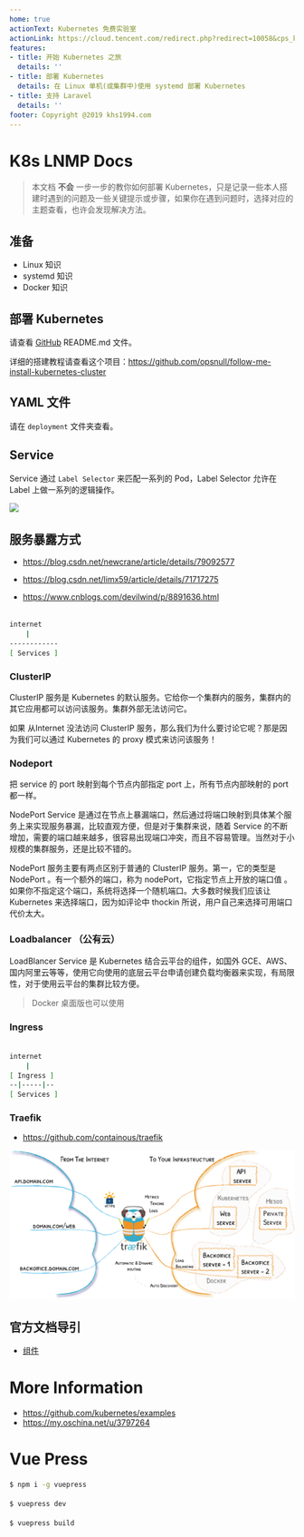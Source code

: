 ```yaml
---
home: true
actionText: Kubernetes 免费实验室
actionLink: https://cloud.tencent.com/redirect.php?redirect=10058&cps_key=3a5255852d5db99dcd5da4c72f05df61
features:
- title: 开始 Kubernetes 之旅
  details: ''
- title: 部署 Kubernetes
  details: 在 Linux 单机(或集群中)使用 systemd 部署 Kubernetes
- title: 支持 Laravel
  details: ''
footer: Copyright @2019 khs1994.com
---
```


# K8s LNMP Docs

> 本文档 **不会** 一步一步的教你如何部署 Kubernetes，只是记录一些本人搭建时遇到的问题及一些关键提示或步骤，如果你在遇到问题时，选择对应的主题查看，也许会发现解决方法。

## 准备

* Linux 知识
* systemd 知识
* Docker 知识

## 部署 Kubernetes

请查看 [GitHub](https://github.com/khs1994-docker/lnmp-k8s) README.md 文件。

详细的搭建教程请查看这个项目：https://github.com/opsnull/follow-me-install-kubernetes-cluster

## YAML 文件

请在 `deployment` 文件夹查看。

## Service

Service 通过 `Label Selector` 来匹配一系列的 Pod，Label Selector 允许在 Label 上做一系列的逻辑操作。

![](https://kubernetes.io/docs/tutorials/kubernetes-basics/public/images/module_04_labels.svg)

## 服务暴露方式

* https://blog.csdn.net/newcrane/article/details/79092577

* https://blog.csdn.net/limx59/article/details/71717275

* https://www.cnblogs.com/devilwind/p/8891636.html

```bash

internet
    |
------------
[ Services ]

```

### ClusterIP

ClusterIP 服务是 Kubernetes 的默认服务。它给你一个集群内的服务，集群内的其它应用都可以访问该服务。集群外部无法访问它。

如果 从Internet 没法访问 ClusterIP 服务，那么我们为什么要讨论它呢？那是因为我们可以通过 Kubernetes 的 proxy 模式来访问该服务！

### Nodeport

把 service 的 port 映射到每个节点内部指定 port 上，所有节点内部映射的 port 都一样。

NodePort Service 是通过在节点上暴漏端口，然后通过将端口映射到具体某个服务上来实现服务暴漏，比较直观方便，但是对于集群来说，随着 Service 的不断增加，需要的端口越来越多，很容易出现端口冲突，而且不容易管理。当然对于小规模的集群服务，还是比较不错的。

NodePort 服务主要有两点区别于普通的 ClusterIP 服务。第一，它的类型是 NodePort 。有一个额外的端口，称为 nodePort，它指定节点上开放的端口值 。如果你不指定这个端口，系统将选择一个随机端口。大多数时候我们应该让 Kubernetes 来选择端口，因为如评论中 thockin 所说，用户自己来选择可用端口代价太大。

### Loadbalancer （公有云）

LoadBlancer Service 是 Kubernetes 结合云平台的组件，如国外 GCE、AWS、国内阿里云等等，使用它向使用的底层云平台申请创建负载均衡器来实现，有局限性，对于使用云平台的集群比较方便。

> Docker 桌面版也可以使用

### Ingress

```bash

internet
    |
[ Ingress ]
--|-----|--
[ Services ]

```

### Traefik

* https://github.com/containous/traefik

![](https://raw.githubusercontent.com/containous/traefik/master/docs/content/assets/img/traefik-architecture.png)

## 官方文档导引

* [组件](https://kubernetes.io/docs/concepts/overview/components/)

# More Information

* https://github.com/kubernetes/examples
* https://my.oschina.net/u/3797264

# Vue Press

```bash
$ npm i -g vuepress

$ vuepress dev

$ vuepress build
```
